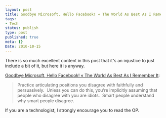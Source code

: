 ```yaml
---
layout: post
title: Goodbye Microsoft, Hello Facebook! « The World As Best As I Remember It
tags:
- Tech
status: publish
type: post
published: true
meta: {}
Date: 2010-10-15
---
```

There is so much excellent content in this post that it's an injustice to just include a bit of it, but here it is anyway.</p>

[Goodbye Microsoft, Hello Facebook! « The World As Best As I Remember It](https://medium.com/@philipsu/goodbye-microsoft-hello-facebook-94a189d56830):

> Practice articulating positions you disagree with faithfully and persuasively.  Unless you can do this, you’re implicitly assuming that people who disagree with you are idiots.  Smart people understand why smart people disagree.

If you are a technologist, I strongly encourage you to read the OP.
